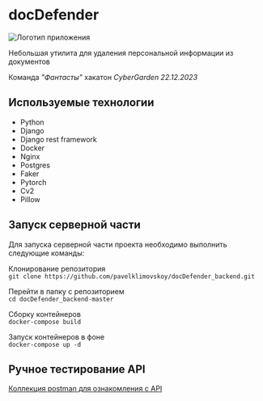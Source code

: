 # docDefender

![Логотип приложения](https://sun9-30.userapi.com/impf/XD-M-TMoXm3TFMhPRckXCN2TVMRMHCq5Merv7Q/31FQ-aW-lUU.jpg?size=512x326&quality=96&sign=0bc18cb00087f27011dea0ea002339ab&type=album)

Небольшая утилита для удаления персональной информации из документов

Команда _"Фантасты"_ хакатон *CyberGarden 22.12.2023*

## Используемые технологии

- Python
- Django
- Django rest framework
- Docker
- Nginx
- Postgres
- Faker
- Pytorch
- Cv2
- Pillow

## Запуск серверной части

Для запуска серверной части проекта необходимо выполнить следующие команды:

Клонирование репозитория \
`git clone https://github.com/pavelklimovskoy/docDefender_backend.git`

Перейти в папку с репозиторием \
`cd docDefender_backend-master`

Сборку контейнеров \
`docker-compose build`

Запуск контейнеров в фоне \
`docker-compose up -d`

## Ручное тестирование API

[Коллекция postman для ознакомления с API](https://www.postman.com/lunar-satellite-45225/workspace/docdefender/collection/9576648-1518e86f-302a-4181-85e3-30d8778cff45?action=share&creator=9576648)
